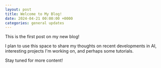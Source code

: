 ```yaml
---
layout: post
title: Welcome to My Blog!
date: 2024-04-21 00:00:00 +0000
categories: general updates
---
```


This is the first post on my new blog!

I plan to use this space to share my thoughts on recent developments in AI, interesting projects I'm working on, and perhaps some tutorials.

Stay tuned for more content!
